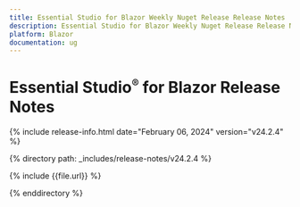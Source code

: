 ```yaml
---
title: Essential Studio for Blazor Weekly Nuget Release Release Notes  
description: Essential Studio for Blazor Weekly Nuget Release Release Notes  
platform: Blazor
documentation: ug
---
```


# Essential Studio<sup style="font-size:70%">&reg;</sup> for Blazor  Release Notes  

{% include release-info.html date="February 06, 2024"  version="v24.2.4" %} 

{% directory path: _includes/release-notes/v24.2.4 %}

{% include {{file.url}} %}

{% enddirectory %}
